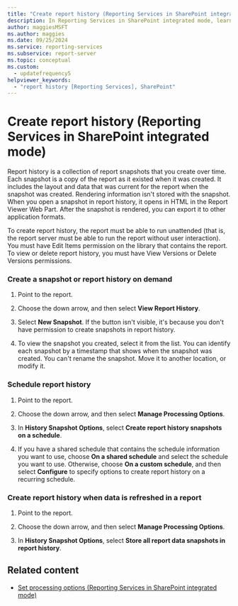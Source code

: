```yaml
---
title: "Create report history (Reporting Services in SharePoint integrated mode)"
description: In Reporting Services in SharePoint integrated mode, learn how to create a report history, which is a collection of report snapshots that you create over time.
author: maggiesMSFT
ms.author: maggies
ms.date: 09/25/2024
ms.service: reporting-services
ms.subservice: report-server
ms.topic: conceptual
ms.custom:
  - updatefrequency5
helpviewer_keywords:
  - "report history [Reporting Services], SharePoint"
---
```

# Create report history (Reporting Services in SharePoint integrated mode)
  Report history is a collection of report snapshots that you create over time. Each snapshot is a copy of the report as it existed when it was created. It includes the layout and data that was current for the report when the snapshot was created. Rendering information isn't stored with the snapshot. When you open a snapshot in report history, it opens in HTML in the Report Viewer Web Part. After the snapshot is rendered, you can export it to other application formats.  
  
 To create report history, the report must be able to run unattended (that is, the report server must be able to run the report without user interaction). You must have Edit Items permission on the library that contains the report. To view or delete report history, you must have View Versions or Delete Versions permissions.  
  
### Create a snapshot or report history on demand  
  
1.  Point to the report.  
  
1.  Choose the down arrow, and then select **View Report History**.  
  
1.  Select **New Snapshot**. If the button isn't visible, it's because you don't have permission to create snapshots in report history.  
  
1.  To view the snapshot you created, select it from the list. You can identify each snapshot by a timestamp that shows when the snapshot was created. You can't rename the snapshot. Move it to another location, or modify it.  
  
### Schedule report history  
  
1.  Point to the report.  
  
1.  Choose the down arrow, and then select **Manage Processing Options**.  
  
1.  In **History Snapshot Options**, select **Create report history snapshots on a schedule**.  
  
1.  If you have a shared schedule that contains the schedule information you want to use, choose **On a shared schedule** and select the schedule you want to use. Otherwise, choose **On a custom schedule**, and then select **Configure** to specify options to create report history on a recurring schedule.  
  
### Create report history when data is refreshed in a report  
  
1.  Point to the report.  
  
1.  Choose the down arrow, and then select **Manage Processing Options**.  
  
1.  In **History Snapshot Options**, select **Store all report data snapshots in report history**.  
  
## Related content

- [Set processing options &#40;Reporting Services in SharePoint integrated mode&#41;](../../reporting-services/report-server-sharepoint/set-processing-options-reporting-services-in-sharepoint-integrated-mode.md)
